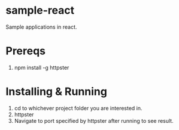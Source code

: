 # sample-react
Sample applications in react.

# Prereqs
1. npm install -g httpster

# Installing & Running
1. cd to whichever project folder you are interested in.
2. httpster
3. Navigate to port specified by httpster after running to see result.
